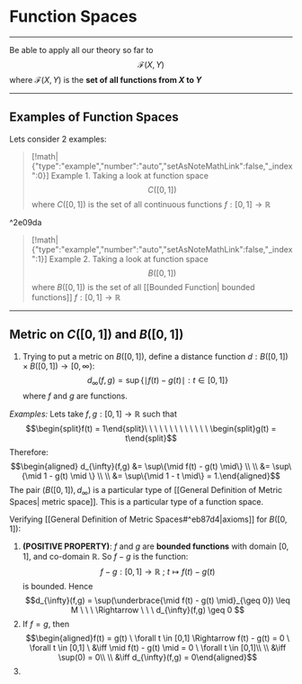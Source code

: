 # Function Spaces
---

Be able to apply all our theory so far to 
$$\mathcal{F}(X,Y)$$
where $\mathcal{F}(X,Y)$ is the **set of all functions from $X$ to $Y$**

---
## Examples of Function Spaces

Lets consider 2 examples:

> [!math|{"type":"example","number":"auto","setAsNoteMathLink":false,"_index":0}] Example 1.
> Taking a look at function space  $$C([0,1])$$
> where $C([0,1])$ is the set of all continuous functions $f:[0,1] \rightarrow \mathbb{R}$ 

^2e09da


> [!math|{"type":"example","number":"auto","setAsNoteMathLink":false,"_index":1}] Example 2.
> Taking a look at function space $$B([0,1])$$
> where $B([0,1])$ is the set of all [[Bounded Function| bounded functions]]  $f:[0,1] \rightarrow \mathbb{R}$

---
## Metric on $C([0,1])$ and $B([0,1])$

 1. Trying to put a metric on $B([0,1])$, define a distance function $d:B([0,1]) \times B([0,1]) \rightarrow [0,\infty)$:
 $$d_{\infty}(f,g) = \sup\{\mid f(t) - g(t) \mid : t \in [0,1]\}$$
	 where $f$ and $g$ are functions.

 *Examples:* Lets take $f,g:[0,1] \rightarrow \mathbb{R}$ such that 
 $$\begin{split}f(t) = 1\end{split}\ \ \ \ \ \ \ \ \ \ \ \ \ \begin{split}g(t) = t\end{split}$$
 Therefore:
 $$\begin{aligned} d_{\infty}(f,g) &= \sup\{\mid f(t) - g(t) \mid\} \\ \\
 &= \sup\{\mid 1 - g(t) \mid \} \\ \\
 &= \sup\{\mid 1 - t \mid\} = 1.\end{aligned}$$
The pair $(B([0,1]), d_{\infty})$ is a particular type of [[General Definition of Metric Spaces| metric space]]. This is a particular type of a function space.

Verifying [[General Definition of Metric Spaces#^eb87d4|axioms]] for $B([0,1])$:

1. **(POSITIVE PROPERTY)**: $f$ and $g$ are **bounded functions** with domain $[0,1]$, and co-domain $\mathbb{R}$. So $f - g$ is the function:
$$f - g: [0,1] \rightarrow \mathbb{R}\  ; \  t \mapsto f(t) - g(t)$$
is bounded. Hence
$$d_{\infty}(f,g) = \sup(\underbrace{\mid  f(t) - g(t) \mid}_{\geq 0}) \leq M  \  \ \  \Rightarrow \ \ \ d_{\infty}(f,g) \geq 0 $$
2. If $f = g$, then $$\begin{aligned}f(t) = g(t) \ \forall t \in [0,1] \Rightarrow f(t) - g(t) = 0 \ \forall t \in [0,1] \ &\iff \mid f(t) - g(t) \mid = 0 \ \forall t \in [0,1]\\ \\
&\iff \sup(0) = 0\\ \\ &\iff d_{\infty}(f,g) = 0\end{aligned}$$
3. 